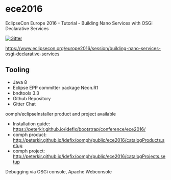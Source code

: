 # ece2016
EclipseCon Europe 2016 - Tutorial - Building Nano Services with OSGi Declarative Services

[![Gitter](https://badges.gitter.im/peterkir/ece2016.svg)](https://gitter.im/peterkir/ece2016?utm_source=badge&utm_medium=badge&utm_campaign=pr-badge)

https://www.eclipsecon.org/europe2016/session/building-nano-services-osgi-declarative-services


## Tooling
- Java 8
- Eclipse EPP committer package Neon.R1
- bndtools 3.3
- Github Repository
- Gitter Chat

oomph/eclipseInstaller product and project available
- Installation guide: https://peterkir.github.io/idefix/bootstrap/conference/ece2016/
- oomph product: http://peterkir.github.io/idefix/oomph/public/ece2016/catalogProducts.setup
- oomph project: http://peterkir.github.io/idefix/oomph/public/ece2016/catalogProjects.setup


Debugging via OSGi console, Apache Webconsole

